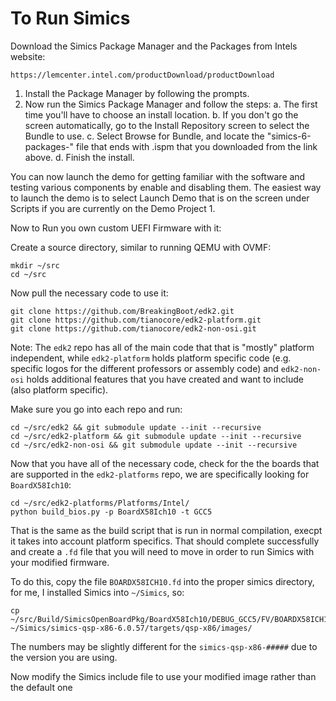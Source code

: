 # To Run Simics

Download the Simics Package Manager and the Packages from Intels website:
```
https://lemcenter.intel.com/productDownload/productDownload
```
1. Install the Package Manager by following the prompts.
2. Now run the Simics Package Manager and follow the steps:
a. The first time you'll have to choose an install location.
b. If you don't go the screen automatically, go to the Install Repository screen to select the Bundle to use.
c. Select Browse for Bundle, and locate the "simics-6-packages-" file that ends with .ispm that you downloaded from the link above.
d. Finish the install.

You can now launch the demo for getting familiar with the software and testing various components by enable and disabling them. The easiest way to launch the demo is to select Launch Demo that is on the screen under Scripts if you are currently on the Demo Project 1.

Now to Run you own custom UEFI Firmware with it:

Create a source directory, similar to running QEMU with OVMF:
```
mkdir ~/src
cd ~/src
```
Now pull the necessary code to use it:
```
git clone https://github.com/BreakingBoot/edk2.git
git clone https://github.com/tianocore/edk2-platform.git
git clone https://github.com/tianocore/edk2-non-osi.git
```
Note: The `edk2` repo has all of the main code that that is "mostly" platform independent, while `edk2-platform` holds platform specific code (e.g. specific logos for the different professors or assembly code) and `edk2-non-osi` holds additional features that you have created and want to include (also platform specific).

Make sure you go into each repo and run:
```
cd ~/src/edk2 && git submodule update --init --recursive
cd ~/src/edk2-platform && git submodule update --init --recursive
cd ~/src/edk2-non-osi && git submodule update --init --recursive
```
Now that you have all of the necessary code, check for the the boards that are supported in the `edk2-platforms` repo, we are specifically looking for `BoardX58Ich10`:
```
cd ~/src/edk2-platforms/Platforms/Intel/
python build_bios.py -p BoardX58Ich10 -t GCC5
```
That is the same as the build script that is run in normal compilation, execpt it takes into account platform specifics. That should complete successfully and create a `.fd` file that you will need to move in order to run Simics with your modified firmware.


To do this, copy the file `BOARDX58ICH10.fd` into the proper simics directory, for me, I installed Simics into `~/Simics`, so:
```
cp ~/src/Build/SimicsOpenBoardPkg/BoardX58Ich10/DEBUG_GCC5/FV/BOARDX58ICH10.fd ~/Simics/simics-qsp-x86-6.0.57/targets/qsp-x86/images/
```
The numbers may be slightly different for the `simics-qsp-x86-#####` due to the version you are using.

Now modify the Simics include file to use your modified image rather than the default one
